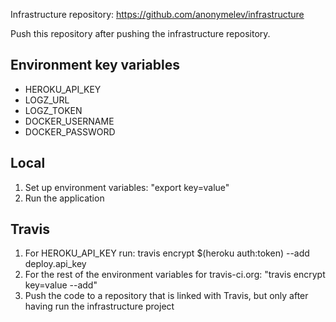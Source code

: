 Infrastructure repository: https://github.com/anonymelev/infrastructure

Push this repository after pushing the infrastructure repository.

## Environment key variables
* HEROKU_API_KEY
* LOGZ_URL
* LOGZ_TOKEN
* DOCKER_USERNAME
* DOCKER_PASSWORD

## Local 
1. Set up environment variables: "export key=value"
2. Run the application


## Travis
1. For HEROKU_API_KEY run: travis encrypt $(heroku auth:token) --add deploy.api_key
2. For the rest of the environment variables for travis-ci.org: "travis encrypt key=value --add"
3. Push the code to a repository that is linked with Travis, but only after having run the infrastructure project

